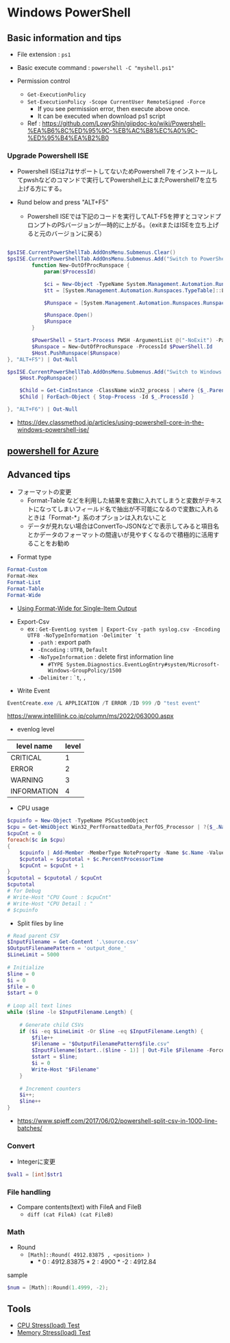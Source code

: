 # Windows PowerShell


## Basic information and tips

* File extension : `ps1`

* Basic execute command : `powershell -C "myshell.ps1"`

* Permission control
  * `Get-ExecutionPolicy`
  * `Set-ExecutionPolicy -Scope CurrentUser RemoteSigned -Force`
    * If you see permission error, then execute above once.
    * It can be executed when download ps1 script
  * Ref : https://github.com/LowyShin/giipdoc-ko/wiki/Powershell-%EA%B6%8C%ED%95%9C-%EB%AC%B8%EC%A0%9C-%ED%95%B4%EA%B2%B0

### Upgrade Powershell ISE
- Powershell ISEは7はサポートしてないためPowershell 7をインストールしてpwshなどのコマンドで実行してPowershell上にまたPowershell7を立ち上げる方にする。

- Rund below and press "ALT+F5"
    - Powershell ISEでは下記のコードを実行してALT-F5を押すとコマンドプロンプトのPSバージョンが一時的に上がる。（exitまたはISEを立ち上げると元のバージョンに戻る）
```ps1

$psISE.CurrentPowerShellTab.AddOnsMenu.Submenus.Clear()
$psISE.CurrentPowerShellTab.AddOnsMenu.Submenus.Add("Switch to PowerShell 7", { 
        function New-OutOfProcRunspace {
            param($ProcessId)

            $ci = New-Object -TypeName System.Management.Automation.Runspaces.NamedPipeConnectionInfo -ArgumentList @($ProcessId)
            $tt = [System.Management.Automation.Runspaces.TypeTable]::LoadDefaultTypeFiles()

            $Runspace = [System.Management.Automation.Runspaces.RunspaceFactory]::CreateRunspace($ci, $Host, $tt)

            $Runspace.Open()
            $Runspace
        }

        $PowerShell = Start-Process PWSH -ArgumentList @("-NoExit") -PassThru -WindowStyle Hidden
        $Runspace = New-OutOfProcRunspace -ProcessId $PowerShell.Id
        $Host.PushRunspace($Runspace)
}, "ALT+F5") | Out-Null

$psISE.CurrentPowerShellTab.AddOnsMenu.Submenus.Add("Switch to Windows PowerShell", { 
    $Host.PopRunspace()

    $Child = Get-CimInstance -ClassName win32_process | where {$_.ParentProcessId -eq $Pid}
    $Child | ForEach-Object { Stop-Process -Id $_.ProcessId }

}, "ALT+F6") | Out-Null
```
- https://dev.classmethod.jp/articles/using-powershell-core-in-the-windows-powershell-ise/

## [powershell for Azure](https://github.com/LowyShin/KnowledgeBase/blob/master/wiki/ps1/ps-azure.md)

## Advanced tips

* フォーマットの変更
    * Format-Table などを利用した結果を変数に入れてしまうと変数がテキストになってしまいフィールド名で抽出が不可能になるので変数に入れるときは「Format-*」系のオプションは入れないこと
    * データが見れない場合はConvertTo-JSONなどで表示してみると項目名とかデータのフォーマットの間違いが見やすくなるので積極的に活用することをお勧め
- Format type
```ps1
Format-Custom
Format-Hex
Format-List
Format-Table
Format-Wide
```
- [Using Format-Wide for Single-Item Output](https://learn.microsoft.com/ja-jp/powershell/scripting/samples/using-format-commands-to-change-output-view?view=powershell-7.2)


* Export-Csv
  * ex :  ``Get-EventLog system | Export-Csv -path syslog.csv -Encoding UTF8 -NoTypeInformation -Delimiter `t ``
    * `-path` : export path
    * `-Encoding` : `UTF8`, `Default`
    * `-NoTypeInformation` : delete first information line
      * `#TYPE System.Diagnostics.EventLogEntry#system/Microsoft-Windows-GroupPolicy/1500`
    * `-Delimiter` : `` `t ``, `,`

- Write Event
```ps1
EventCreate.exe /L APPLICATION /T ERROR /ID 999 /D "test event"
```
https://www.intellilink.co.jp/column/ms/2022/063000.aspx

- evenlog level

| level name | level |
|--|--|
| CRITICAL | 1 |
| ERROR | 2 |
| WARNING | 3 |
| INFORMATION | 4 |


* CPU usage
```ps1
$cpuinfo = New-Object -TypeName PSCustomObject
$cpu = Get-WmiObject Win32_PerfFormattedData_PerfOS_Processor | ?{$_.Name -match "^[0-9]+$"}
$cpuCnt = 0
foreach($c in $cpu)
{
    $cpuinfo | Add-Member -MemberType NoteProperty -Name $c.Name -Value $c.PercentProcessorTime
    $cputotal = $cputotal + $c.PercentProcessorTime
    $cpuCnt = $cpuCnt + 1
}
$cputotal = $cputotal / $cpuCnt
$cputotal
# for Debug
# Write-Host "CPU Count : $cpuCnt"
# Write-Host "CPU Detail : "
# $cpuinfo
```

* Split files by line
```ps1
# Read parent CSV
$InputFilename = Get-Content '.\source.csv'
$OutputFilenamePattern = 'output_done_'
$LineLimit = 5000
 
# Initialize
$line = 0
$i = 0
$file = 0
$start = 0
 
# Loop all text lines
while ($line -le $InputFilename.Length) {
 
    # Generate child CSVs
    if ($i -eq $LineLimit -Or $line -eq $InputFilename.Length) {
        $file++
        $Filename = "$OutputFilenamePattern$file.csv"
        $InputFilename[$start..($line - 1)] | Out-File $Filename -Force
        $start = $line;
        $i = 0
        Write-Host "$Filename"
    }
 
    # Increment counters
    $i++;
    $line++
}
```
  * https://www.spjeff.com/2017/06/02/powershell-split-csv-in-1000-line-batches/

### Convert

- Integerに変更
```ps1
$val1 = [int]$str1
```

### File handling

* Compare contents(text) with FileA and FileB
  * `diff (cat FileA) (cat FileB)`

### Math

* Round
  * `[Math]::Round( 4912.83875 , <position> )`
    * <position>
      * 0 : 4912.83875
      * 2 : 4900
      * -2 : 4912.84

sample
```ps1
$num = [Math]::Round(1.4999, -2);
```

## Tools

* [CPU Stress(load) Test](https://github.com/LowyShin/KnowledgeBase/blob/master/wiki/ps1/CPUStressTest.ps1)
* [Memory Stress(load) Test](https://github.com/LowyShin/KnowledgeBase/blob/master/wiki/ps1/MemoryStressTest.ps1)
